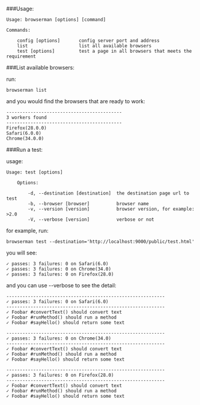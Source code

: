 ###Usage:

	Usage: browserman [options] [command]

	Commands:

		config [options]       config server port and address
		list                   list all available browsers
		test [options]         test a page in all browsers that meets the requirement
		
###List available browsers:

run:	
	
	browserman list
	
and you would find the browsers that are ready to work:

	-------------------------------------------
	3 workers found
	-------------------------------------------
	Firefox(28.0.0)
	Safari(6.0.0)
	Chrome(34.0.0)
	
###Run a test:

usage:

	Usage: test [options]
		
		Options:
		
			-d, --destination [destination]  the destination page url to test
			-b, --browser [browser]          browser name
			-v, --version [version]          browser version, for example: >2.0
			-V, --verbose [version]          verbose or not

for example, run: 

	browserman test --destination='http://localhost:9000/public/test.html' 
	
you will see:
	
	✓ passes: 3 failures: 0 on Safari(6.0)
	✓ passes: 3 failures: 0 on Chrome(34.0)
	✓ passes: 3 failures: 0 on Firefox(28.0)
	
and you can use --verbose to see the detail:

	-----------------------------------------------------------
	✓ passes: 3 failures: 0 on Safari(6.0)
	-----------------------------------------------------------
	✓ Foobar #convertText() should convert text
	✓ Foobar #runMethod() should run a method
	✓ Foobar #sayHello() should return some text

	-----------------------------------------------------------
	✓ passes: 3 failures: 0 on Chrome(34.0)
	-----------------------------------------------------------
	✓ Foobar #convertText() should convert text
	✓ Foobar #runMethod() should run a method
	✓ Foobar #sayHello() should return some text

	-----------------------------------------------------------
	✓ passes: 3 failures: 0 on Firefox(28.0)
	-----------------------------------------------------------
	✓ Foobar #convertText() should convert text
	✓ Foobar #runMethod() should run a method
	✓ Foobar #sayHello() should return some text
